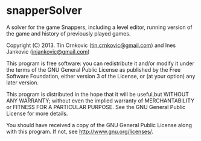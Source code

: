 snapperSolver
=============

A solver for the game Snappers, including a level editor, running version of the game and history of previously played games.

Copyright (C) 2013. Tin Crnkovic (tin.crnkovic@gmail.com) and Ines Jankovic (injankovic@gmail.com)
 
This program is free software: you can redistribute it and/or modify it under the terms of the GNU General Public License as published by the Free Software Foundation, either version 3 of the License, or (at your option) any later version.
 
This program is distributed in the hope that it will be useful,but WITHOUT ANY WARRANTY; without even the implied warranty of MERCHANTABILITY or FITNESS FOR A PARTICULAR PURPOSE.  See the GNU General Public License for more details.
 
You should have received a copy of the GNU General Public License along with this program.  If not, see <http://www.gnu.org/licenses/>.
